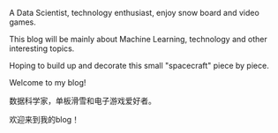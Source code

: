 A Data Scientist, technology enthusiast, enjoy snow board and video games.

This blog will be mainly about Machine Learning, technology and other interesting topics.

Hoping to build up and decorate this small "spacecraft" piece by piece.

Welcome to my blog!

数据科学家，单板滑雪和电子游戏爱好者。

欢迎来到我的blog！
